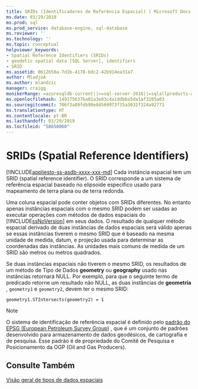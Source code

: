 ```yaml
---
title: SRIDs (Identificadores de Referência Espacial) | Microsoft Docs
ms.date: 03/29/2019
ms.prod: sql
ms.prod_service: database-engine, sql-database
ms.reviewer: ''
ms.technology: ''
ms.topic: conceptual
helpviewer_keywords:
- Spatial Reference Identifiers (SRIDs)
- geodetic spatial data [SQL Server], identifiers
- SRID
ms.assetid: 0612658a-7d1b-4178-bdc2-42b914ea31a7
author: MladjoA
ms.author: mlandzic
manager: craigg
monikerRange: =azuresqldb-current||>=sql-server-2016||=sqlallproducts-allversions||>=sql-server-linux-2017||=azuresqldb-mi-current
ms.openlocfilehash: 149175637ba01a3e03c4a1ddbba5da1af3205a03
ms.sourcegitcommit: 706f3a89fdb98e84569973f35a3032f324a92771
ms.translationtype: HT
ms.contentlocale: pt-BR
ms.lasthandoff: 03/29/2019
ms.locfileid: "58658060"
---
```

# <a name="spatial-reference-identifiers-srids"></a>SRIDs (Spatial Reference Identifiers)
[!INCLUDE[appliesto-ss-asdb-xxxx-xxx-md](../../includes/appliesto-ss-asdb-xxxx-xxx-md.md)]
  Cada instância espacial tem um SRID (spatial reference identifier). O SRID corresponde a um sistema de referência espacial baseado no elipsoide específico usado para mapeamento de terra plana ou de terra redonda.  
  
 Uma coluna espacial pode conter objetos com SRIDs diferentes. No entanto apenas instâncias espaciais com o mesmo SRID podem ser usadas ao executar operações com métodos de dados espaciais do [!INCLUDE[ssNoVersion](../../includes/ssnoversion-md.md)] em seus dados. O resultado de qualquer método espacial derivado de duas instâncias de dados espaciais será válido apenas se essas instâncias tiverem o mesmo SRID que é baseado na mesma unidade de medida, datum, e projeção usada para determinar as coordenadas das instâncias. As unidades mais comuns de medida de um SRID são metros ou metros quadrados.  
  
 Se duas instâncias espaciais não tiverem o mesmo SRID, os resultados de um método de Tipo de Dados **geometry** ou **geography** usado nas instâncias retornará NULL. Por exemplo, para que o seguinte termo de predicado retorne um resultado não NULL, as duas instâncias de **geometria** , `geometry1` e `geometry2`, devem ter o mesmo SRID:  
  
 `geometry1.STIntersects(geometry2) = 1`  
  
> [!NOTE]  
>  O sistema de identificação de referência espacial é definido pelo [padrão do EPSG (European Petroleum Survey Group)](https://go.microsoft.com/fwlink/?LinkId=99349) , que é um conjunto de padrões desenvolvido para armazenamento de dados geodésicos, de cartografia e de pesquisa. Esse padrão é de propriedade do Comitê de Pesquisa e Posicionamento da OGP (Oil and Gas Producers).  
  
## <a name="see-also"></a>Consulte Também  
 [Visão geral de tipos de dados espaciais](../../relational-databases/spatial/spatial-data-types-overview.md)  
  
  
